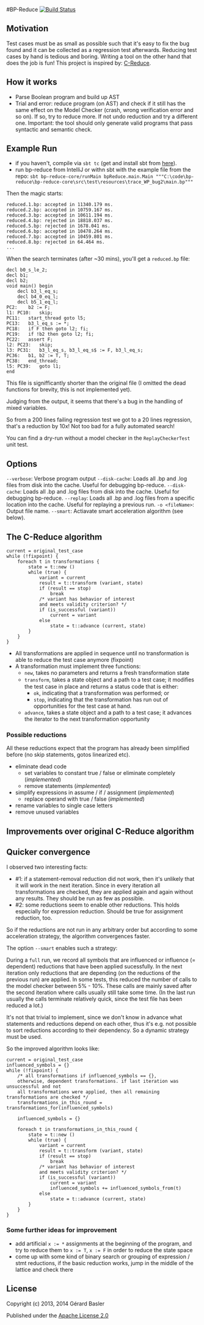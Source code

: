 #BP-Reduce [![Build Status](https://travis-ci.org/gbasler/bp-reduce.png?branch=master)](https://travis-ci.org/gbasler/bp-reduce)

## Motivation

Test cases must be as small as possible such that it's easy to fix the bug found and it can be collected
as a regression test afterwards.
Reducing test cases by hand is tedious and boring. Writing a tool on the other hand that does the job is fun!
This project is inspired by:
[C-Reduce](http://embed.cs.utah.edu/creduce/).

## How it works

* Parse Boolean program and build up AST
* Trial and error: reduce program (on AST) and check if it still has the same effect on the Model Checker
(crash, wrong verification error and so on). If so, try to reduce more. If not undo reduction and try a different one.
Important: the tool should only generate valid programs that pass syntactic and semantic check.

## Example Run

- if you haven't, compile via `sbt tc` (get and install sbt from [here](http://www.scala-sbt.org/)).
- run bp-reduce from IntelliJ or withn sbt with the example file from the repo:
`sbt bp-reduce-core/runMain bpReduce.main.Main """C:\code\bp-reduce\bp-reduce-core\src\test\resources\trace_WP_bug2\main.bp"""`

Then the magic starts:
```
reduced.1.bp: accepted in 11340.179 ms.
reduced.2.bp: accepted in 10759.167 ms.
reduced.3.bp: accepted in 10611.194 ms.
reduced.4.bp: rejected in 18818.037 ms.
reduced.5.bp: rejected in 1678.041 ms.
reduced.6.bp: accepted in 10478.264 ms.
reduced.7.bp: accepted in 10459.801 ms.
reduced.8.bp: rejected in 64.464 ms.
...
```

When the search terminates (after ~30 mins), you'll get a `reduced.bp` file:

```
decl b0_s_le_2;
decl b1;
decl b2;
void main() begin
	decl b3_l_eq_s;
	decl b4_0_eq_l;
	decl b5_1_eq_l;
PC2:	b2 := F;
l1: PC10:	skip;
PC11:	start_thread goto l5;
PC13:	b3_l_eq_s := *;
PC18:	if F then goto l2; fi;
PC19:	if !b2 then goto l2; fi;
PC22:	assert F;
l2: PC23:	skip;
l3: PC31:	b3_l_eq_s, b3_l_eq_s$ := F, b3_l_eq_s;
PC36:	b1, b2 := T, T;
PC38:	end_thread;
l5: PC39:	goto l1;
end
```

This file is signifficantly shorter than the original file (I omitted the dead functions for brevity, this is not
implemented yet).

Judging from the output, it seems that there's a bug
in the handling of mixed variables.

So from a 200 lines failing regression test we got to a 20 lines regression,
that's a reduction by 10x!
Not too bad for a fully automated search!

You can find a dry-run without a model checker in the `ReplayCheckerTest` unit test.

## Options

`--verbose`: Verbose program output
`--disk-cache`: Loads all .bp and .log files from disk into the cache. Useful for debugging bp-reduce.
`--disk-cache`: Loads all .bp and .log files from disk into the cache. Useful for debugging bp-reduce.
`--replay`: Loads all .bp and .log files from a specific location into the cache. Useful for replaying a previous run.
`-o <fileName>`: Output file name.
`--smart`: Actiavate smart acceleration algorithm (see below).


## The C-Reduce algorithm

```
current = original_test_case
while (!fixpoint) {
    foreach t in transformations {
        state = t::new ()
        while (true) {
            variant = current
            result = t::transform (variant, state)
            if (result == stop)
                break
            /* variant has behavior of interest
            and meets validity criterion? */
            if (is_successful (variant))
                current = variant
            else
                state = t::advance (current, state)
        }
    }
}
```

 * All transformations are applied in sequence until no transformation is able to reduce the test case anymore (fixpoint)
 * A transformation must implement three functions:
   * `new`, takes no parameters and returns a fresh transformation state
   * `transform`, takes a state object and a path to a test case; it modiﬁes the test case in place and returns a status code that is either:
     * `ok`, indicating that a transformation was performed; or
     * `stop`, indicating that the transformation has run out of opportunities for the test case at hand.
   * `advance`, takes a state object and a path to a test case; it advances the iterator to the next transformation opportunity 

### Possible reductions

All these reductions expect that the program has already been simplified before
(no skip statements, gotos linearized etc).

 * eliminate dead code
   * set variables to constant true / false or eliminate completely (_implemented_)
   * remove statements (_implemented_)
 * simplify expressions in assume / if / assignment (_implemented_)
   * replace operand with true / false (_implemented_)
 * rename variables to single case letters
 * remove unused variables

## Improvements over original C-Reduce algorithm

## Quicker convergence

I observed two interesting facts:
- #1: if a statement-removal reduction did not work, then it's unlikely that it will work in the next
iteration. Since in every iteration all transformations are checked, they are applied again and again without any
results. They should be run as few as possible.
- #2: some reductions seem to enable other reductions. This holds especially for expression reduction.
Should be true for assignment reduction, too.

So if the reductions are not run in any arbitrary order
but according to some acceleration strategy, the algorithm convergences faster.

The option `--smart` enables such a strategy:

 During a `full` run, we record all symbols that are influenced or influence (= dependent) reductions that have been
 applied sucessfully. In the next iteration only reductions that are depending (on the reductions of the previous run)
 are applied. In some tests, this reduced the number of calls to the model checker between 5% - 10%.
 These calls are mainly saved after the second iteration where calls usually still take some time.
 (In the last run usually the calls terminate relatively quick, since the test file has been reduced a lot.)

It's not that trivial to implement, since we don't know in advance what statements and reductions depend on each other,
thus it's e.g. not possible to sort reductions according to their dependency. So a dynamic strategy must be used.

So the improved algorithm looks like:

```
current = original_test_case
influenced_symbols = {}
while (!fixpoint) {
    /* all transformations if influenced_symbols == {},
    otherwise, dependent transformations. if last iteration was unsuccessful and not
    all transformations were applied, then all remaining transformations are checked */
    transformations_in_this_round = transformations_for(influenced_symbols)

    influenced_symbols = {}

    foreach t in transformations_in_this_round {
        state = t::new ()
        while (true) {
            variant = current
            result = t::transform (variant, state)
            if (result == stop)
                break
            /* variant has behavior of interest
            and meets validity criterion? */
            if (is_successful (variant))
                current = variant
                influenced_symbols += influenced_symbols_from(t)
            else
                state = t::advance (current, state)
        }
    }
}
```

### Some further ideas for improvement

- add artificial `x := *` assignments at the beginning of the program, and try to reduce them to `x := T`, `x := F`
in order to reduce the state space
- come up with some kind of binary search or grouping of expression / stmt reductions, if the basic reduction works,
jump in the middle of the lattice and check there

## License
Copyright (c) 2013, 2014 Gérard Basler

Published under the [Apache License 2.0](http://www.apache.org/licenses/LICENSE-2.0.txt)